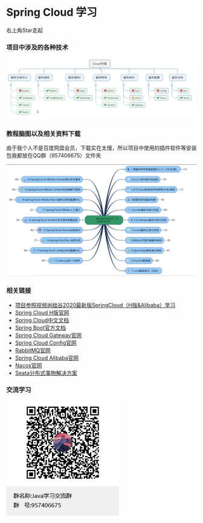 # Spring Cloud 学习

右上角Star走起

### 项目中涉及的各种技术

![Spring Cloud 升级对比](https://github.com/Tellsea/spring-cloud-learn/blob/master/doc/images/1.png)

### 教程脑图以及相关资料下载

由于我个人不是百度网盘会员，下载实在太慢，所以项目中使用的插件软件等安装包我都放在QQ群（957406675）文件夹

![项目文档以及脑图](https://github.com/Tellsea/spring-cloud-learn/blob/master/doc/images/2.png)

### 相关链接

- [项目参照视频尚硅谷2020最新版SpringCloud（H版&Alibaba）学习](https://www.bilibili.com/video/BV18E411x7eT?from=search&seid=9237813513474252377)
- [Spring Cloud H版官网](https://cloud.spring.io/spring-cloud-static/Hoxton.SR1/reference/htmlsingle/)
- [Spring Cloud中文文档](https://www.bookstack.cn/read/spring-cloud-docs/docs-index.md)
- [Spring Boot官方文档](https://docs.spring.io/spring-boot/docs/2.2.2.RELEASE/reference/htmlsingle/)
- [Spring Cloud Gateway官网](https://cloud.spring.io/spring-cloud-static/spring-cloud-gateway/2.2.1.RELEASE/reference/html/)
- [Spring Cloud Config官网](https://cloud.spring.io/spring-cloud-static/spring-cloud-config/2.2.1.RELEASE/reference/html/)
- [RabbitMQ官网](https://www.rabbitmq.com/)
- [Spring Cloud Alibaba官网](https://github.com/alibaba/spring-cloud-alibaba/blob/master/README-zh.md)
- [Nacos官网](https://nacos.io/zh-cn/index.html)
- [Seata分布式事物解决方案](http://seata.io/zh-cn/)

### 交流学习

![项目文档以及脑图](https://github.com/Tellsea/spring-cloud-learn/blob/master/doc/images/qq_group.png)
